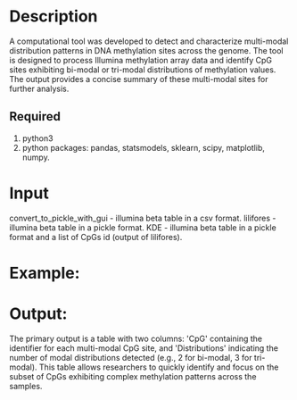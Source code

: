 # Description
A computational tool was developed to detect and characterize multi-modal distribution patterns in DNA methylation sites across the genome. The tool is designed to process Illumina methylation array data and identify CpG sites exhibiting bi-modal or tri-modal distributions of methylation values. The output provides a concise summary of these multi-modal sites for further analysis.

## Required 
1. python3
2. python packages: pandas, statsmodels, sklearn, scipy, matplotlib, numpy.

# Input
convert_to_pickle_with_gui - illumina beta table in a csv format.
lilifores - illumina beta table in a pickle format.
KDE - illumina beta table in a pickle format  and a list of CpGs id (output of lilifores).

# Example:


# Output:
The primary output is a table with two columns: 'CpG' containing the identifier for each multi-modal CpG site, and 'Distributions' indicating the number of modal distributions detected (e.g., 2 for bi-modal, 3 for tri-modal). This table allows researchers to quickly identify and focus on the subset of CpGs exhibiting complex methylation patterns across the samples.
